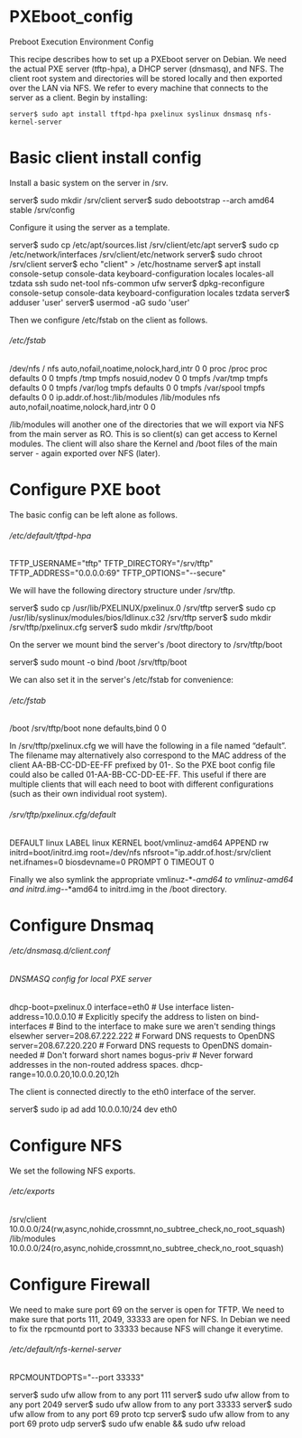 # PXEboot_config
Preboot Execution Environment Config

This recipe describes how to set up a PXEboot server on Debian. We need the
actual PXE server (tftp-hpa), a DHCP server (dnsmasq), and NFS. The client root
system and directories will be stored locally and then exported over the LAN via
NFS. We refer to every machine that connects to the server as a client.  Begin
by installing:

```
server$ sudo apt install tftpd-hpa pxelinux syslinux dnsmasq nfs-kernel-server
```

# Basic client install config

Install a basic system on the server in /srv.

server$ sudo mkdir /srv/client
server$ sudo debootstrap --arch amd64 stable /srv/config

Configure it using the server as a template.

server$ sudo cp /etc/apt/sources.list /srv/client/etc/apt
server$ sudo cp /etc/network/interfaces /srv/client/etc/network
server$ sudo chroot /srv/client
server$ echo "client" > /etc/hostname
server$ apt install console-setup console-data keyboard-configuration locales locales-all tzdata ssh sudo net-tool nfs-common ufw
server$ dpkg-reconfigure console-setup console-data keyboard-configuration locales tzdata
server$ adduser 'user'
server$ usermod -aG sudo 'user'

Then we configure /etc/fstab on the client as follows.

###### /etc/fstab
/dev/nfs                        /            nfs   auto,nofail,noatime,nolock,hard,intr 0 0
proc                            /proc        proc  defaults 0 0
tmpfs                           /tmp         tmpfs nosuid,nodev 0 0
tmpfs                           /var/tmp     tmpfs defaults 0 0
tmpfs                           /var/log     tmpfs defaults 0 0
tmpfs                           /var/spool   tmpfs defaults 0 0
ip.addr.of.host:/lib/modules    /lib/modules nfs   auto,nofail,noatime,nolock,hard,intr 0 0

/lib/modules will another one of the directories that we will export via NFS
from the main server as RO. This is so client(s) can get access to Kernel
modules. The client will also share the Kernel and /boot files of the main
server - again exported over NFS (later).

# Configure PXE boot

The basic config can be left alone as follows.

###### /etc/default/tftpd-hpa
TFTP_USERNAME="tftp"
TFTP_DIRECTORY="/srv/tftp"
TFTP_ADDRESS="0.0.0.0:69"
TFTP_OPTIONS="--secure"

We will have the following directory structure under /srv/tftp.

server$ sudo cp /usr/lib/PXELINUX/pxelinux.0 /srv/tftp
server$ sudo cp /usr/lib/syslinux/modules/bios/ldlinux.c32 /srv/tftp
server$ sudo mkdir /srv/tftp/pxelinux.cfg
server$ sudo mkdir /srv/tftp/boot

On the server we mount bind the server's /boot directory to /srv/tftp/boot

server$ sudo mount -o bind /boot /srv/tftp/boot

We can also set it in the server's /etc/fstab for convenience:

###### /etc/fstab
/boot  /srv/tftp/boot  none  defaults,bind   0 0

In /srv/tftp/pxelinux.cfg we will have the following in a file named “default”.
The filename may alternatively also correspond to the MAC address of the client
AA-BB-CC-DD-EE-FF prefixed by 01-. So the PXE boot config file could also be
called 01-AA-BB-CC-DD-EE-FF. This useful if there are multiple clients that will
each need to boot with different configurations (such as their own individual
root system).

###### /srv/tftp/pxelinux.cfg/default
DEFAULT linux
LABEL linux
KERNEL boot/vmlinuz-amd64
APPEND rw initrd=boot/initrd.img root=/dev/nfs nfsroot="ip.addr.of.host:/srv/client net.ifnames=0 biosdevname=0
PROMPT 0
TIMEOUT 0

Finally we also symlink the appropriate vmlinuz-*-*amd64 to vmlinuz-amd64 and
initrd.img-*-*amd64 to initrd.img in the /boot directory.

# Configure Dnsmaq

###### /etc/dnsmasq.d/client.conf
###### DNSMASQ config for local PXE server
dhcp-boot=pxelinux.0
interface=eth0               # Use interface
listen-address=10.0.0.10     # Explicitly specify the address to listen on
bind-interfaces              # Bind to the interface to make sure we aren't sending things elsewher
server=208.67.222.222        # Forward DNS requests to OpenDNS
server=208.67.220.220        # Forward DNS requests to OpenDNS
domain-needed                # Don't forward short names
bogus-priv                   # Never forward addresses in the non-routed address spaces.
dhcp-range=10.0.0.20,10.0.0.20,12h

The client is connected directly to the eth0 interface of the server.

server$ sudo ip ad add 10.0.0.10/24 dev eth0

# Configure NFS

We set the following NFS exports.

###### /etc/exports
/srv/client    10.0.0.0/24(rw,async,nohide,crossmnt,no_subtree_check,no_root_squash)
/lib/modules   10.0.0.0/24(ro,async,nohide,crossmnt,no_subtree_check,no_root_squash)

# Configure Firewall

We need to make sure port 69 on the server is open for TFTP. We need to make
sure that ports 111, 2049, 33333 are open for NFS. In Debian we need to fix the
rpcmountd port to 33333 because NFS will change it everytime.

###### /etc/default/nfs-kernel-server
RPCMOUNTDOPTS="--port 33333"

server$ sudo ufw allow from <LAN> to any port 111
server$ sudo ufw allow from <LAN> to any port 2049
server$ sudo ufw allow from <LAN> to any port 33333
server$ sudo ufw allow from <LAN> to any port 69 proto tcp
server$ sudo ufw allow from <LAN> to any port 69 proto udp
server$ sudo ufw enable && sudo ufw reload
